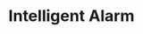 ---
title: "Intelligent Alarm"
permalink: /docs/projects/alarm/
redirect_to: https://azure.github.io/Vision-AI-DevKit-Pages/docs/community_project06
excerpt: "See who is visiting your home by implementating an intelligent alarm using Vision Ai Developer Kit"
header:
  overlay_image: /assets/intelligent_alarm.jpg
  overlay_full: true
  teaser: /assets/images/intelligent_alarm.jpg
difficulty: HARD
last_modified_at: 2019-10-07
---